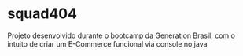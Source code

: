 # squad404
Projeto desenvolvido durante o bootcamp da Generation Brasil, com o intuito de criar um E-Commerce funcional via console no java

